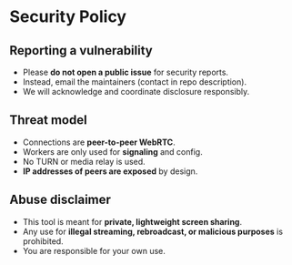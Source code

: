 
# Security Policy

## Reporting a vulnerability

- Please **do not open a public issue** for security reports.
- Instead, email the maintainers (contact in repo description).
- We will acknowledge and coordinate disclosure responsibly.

## Threat model

- Connections are **peer-to-peer WebRTC**.
- Workers are only used for **signaling** and config.
- No TURN or media relay is used.
- **IP addresses of peers are exposed** by design.

## Abuse disclaimer

- This tool is meant for **private, lightweight screen sharing**.
- Any use for **illegal streaming, rebroadcast, or malicious purposes** is prohibited.
- You are responsible for your own use.
